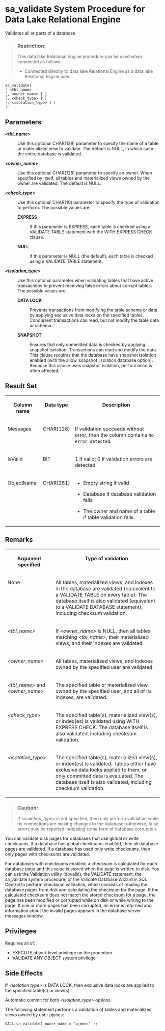 <!-- loio3be625916c5f1014a0f0d4c528aa136a -->

# sa\_validate System Procedure for Data Lake Relational Engine

Validates all or parts of a database.



> ### Restriction:  
> This data lake Relational Engine procedure can be used when connected as follows:
> 
> -   Connected directly to data lake Relational Engine as a data lake Relational Engine user.



```
sa_validate(
[ <tbl_name>
[, <owner_name> ] ]
[, <check_type> ] ]
[, <isolation_type> ] ]
)
```



## Parameters


<dl>
<dt><b>

 *<tbl\_name\>* 

</b></dt>
<dd>

Use this optional CHAR\(128\) parameter to specify the name of a table or materialized view to validate. The default is NULL, in which case the entire database is validated.



</dd><dt><b>

 *<owner\_name\>* 

</b></dt>
<dd>

Use this optional CHAR\(128\) parameter to specify an owner. When specified by itself, all tables and materialized views owned by the owner are validated. The default is NULL.



</dd><dt><b>

 *<check\_type\>* 

</b></dt>
<dd>

Use this optional CHAR\(10\) parameter to specify the type of validation to perform. The possible values are:


<dl>
<dt><b>

EXPRESS

</b></dt>
<dd>

If this parameter is EXPRESS, each table is checked using a VALIDATE TABLE statement with the WITH EXPRESS CHECK clause.



</dd><dt><b>

NULL

</b></dt>
<dd>

If this parameter is NULL \(the default\), each table is checked using a VALIDATE TABLE statement.



</dd>
</dl>



</dd><dt><b>

 *<isolation\_type\>* 

</b></dt>
<dd>

Use this optional parameter when validating tables that have active transactions to prevent receiving false errors about corrupt tables. The possible values are:


<dl>
<dt><b>

DATA LOCK

</b></dt>
<dd>

Prevents transactions from modifying the table schema or data by applying exclusive data locks on the specified tables. Concurrent transactions can read, but not modify the table data or schema.



</dd><dt><b>

SNAPSHOT

</b></dt>
<dd>

Ensures that only committed data is checked by applying snapshot isolation. Transactions can read and modify the data. This clause requires that the database have snapshot isolation enabled \(with the allow\_snapshot\_isolation database option\). Because this clause uses snapshot isolation, performance is often affected.



</dd>
</dl>



</dd>
</dl>



## Result Set


<table>
<tr>
<th valign="top">

Column name



</th>
<th valign="top">

Data type



</th>
<th valign="top">

Description



</th>
</tr>
<tr>
<td valign="top">

Messages



</td>
<td valign="top">

CHAR\(128\)



</td>
<td valign="top">

If validation succeeds without error, then the column contains `No error detected`.



</td>
</tr>
<tr>
<td valign="top">

IsValid



</td>
<td valign="top">

BIT



</td>
<td valign="top">

1 if valid; 0 if validation errors are detected



</td>
</tr>
<tr>
<td valign="top">

ObjectName



</td>
<td valign="top">

CHAR\(261\)



</td>
<td valign="top">

-   Empty string if valid

-   Database if database validation fails

-   The owner and name of a table if table validation fails.




</td>
</tr>
</table>



## Remarks


<table>
<tr>
<th valign="top">

Argument specified



</th>
<th valign="top">

Type of validation



</th>
</tr>
<tr>
<td valign="top">

None



</td>
<td valign="top">

All tables, materialized views, and indexes in the database are validated \(equivalent to a VALIDATE TABLE on every table\). The database itself is also validated \(equivalent to a VALIDATE DATABASE statement\), including checksum validation.



</td>
</tr>
<tr>
<td valign="top">

 *<tbl\_name\>* 



</td>
<td valign="top">

If *<owner\_name\>* is NULL, then all tables matching *<tbl\_name\>*, their materialized views, and their indexes are validated.



</td>
</tr>
<tr>
<td valign="top">

 *<owner\_name\>* 



</td>
<td valign="top">

All tables, materialized views, and indexes owned by the specified user are validated.



</td>
</tr>
<tr>
<td valign="top">

 *<tbl\_name\>* and *<owner\_name\>* 



</td>
<td valign="top">

The specified table or materialized view owned by the specified user, and all of its indexes, are validated.



</td>
</tr>
<tr>
<td valign="top">

 *<check\_type\>* 



</td>
<td valign="top">

The specified table\(s\), materialized view\(s\), or index\(es\) is validated using WITH EXPRESS CHECK. The database itself is also validated, including checksum validation.



</td>
</tr>
<tr>
<td valign="top">

 *<isolation\_type\>* 



</td>
<td valign="top">

The specified table\(s\), materialized view\(s\), or index\(es\) is validated. Tables either have exclusive data locks applied to them, or only committed data is evaluated. The database itself is also validated, including checksum validation.



</td>
</tr>
</table>

> ### Caution:  
> If *<isolation\_type\>* is not specified, then only perform validation while no connections are making changes to the database; otherwise, false errors may be reported indicating some form of database corruption.

You can validate disk pages for databases that use global or write checksums. If a database has global checksums enabled, then all database pages are validated. If a database has used only write checksums, then only pages with checksums are validated.

For databases with checksums enabled, a checksum is calculated for each database page and this value is stored when the page is written to disk. You can use the Validation utility \(dbvalid\), the VALIDATE statement, the sa\_validate system procedure, or the Validate Database Wizard in SQL Central to perform checksum validation, which consists of reading the database pages from disk and calculating the checksum for the page. If the calculated checksum does not match the stored checksum for a page, the page has been modified or corrupted while on disk or while writing to the page. If one or more pages has been corrupted, an error is returned and information about the invalid pages appears in the database server messages window.



## Privileges

Requires all of:

-   EXECUTE object-level privilege on the procedure
-   VALIDATE ANY OBJECT system privilege



## Side Effects

If *<isolation type\>* is DATA LOCK, then exclusive data locks are applied to the specified table\(s\) or view\(s\).

Automatic commit for both *<isolation\_type\>* options.



The following statement performs a validation of tables and materialized views owned by user pjones:

```
CALL sa_validate( owner_name = 'pjones' );
```

